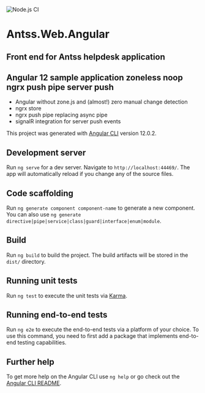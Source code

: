 ![Node.js CI](https://github.com/CapernaumDev/Antss.Web.Angular/actions/workflows/node.js.yml/badge.svg)

# Antss.Web.Angular
## Front end for Antss helpdesk application
## Angular 12 sample application zoneless noop ngrx push pipe server push

* Angular without zone.js and (almost!) zero manual change detection
* ngrx store
* ngrx push pipe replacing async pipe
* signalR integration for server push events

This project was generated with [Angular CLI](https://github.com/angular/angular-cli) version 12.0.2.

## Development server

Run `ng serve` for a dev server. Navigate to `http://localhost:44469/`. The app will automatically reload if you change any of the source files.

## Code scaffolding

Run `ng generate component component-name` to generate a new component. You can also use `ng generate directive|pipe|service|class|guard|interface|enum|module`.

## Build

Run `ng build` to build the project. The build artifacts will be stored in the `dist/` directory.

## Running unit tests

Run `ng test` to execute the unit tests via [Karma](https://karma-runner.github.io).

## Running end-to-end tests

Run `ng e2e` to execute the end-to-end tests via a platform of your choice. To use this command, you need to first add a package that implements end-to-end testing capabilities.

## Further help

To get more help on the Angular CLI use `ng help` or go check out the [Angular CLI README](https://github.com/angular/angular-cli/blob/master/README.md).
